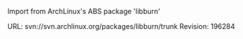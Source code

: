 Import from ArchLinux's ABS package 'libburn'

URL: svn://svn.archlinux.org/packages/libburn/trunk
Revision: 196284
